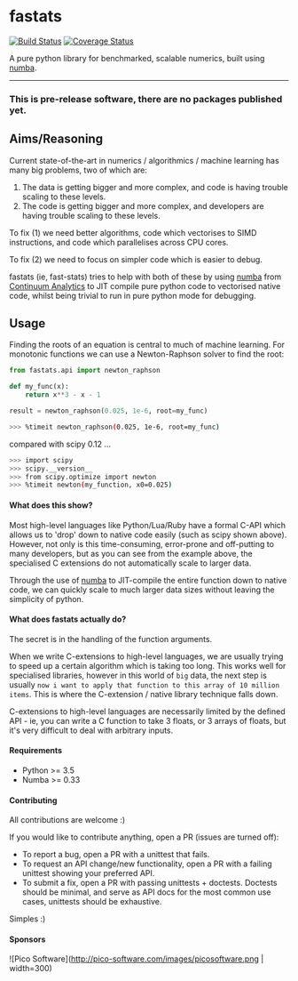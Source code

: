 # fastats
[![Build Status](https://travis-ci.org/fastats/fastats.svg?branch=master)](https://travis-ci.org/fastats/fastats)
[![Coverage Status](https://coveralls.io/repos/github/fastats/fastats/badge.svg?branch=master)](https://coveralls.io/github/fastats/fastats?branch=master)

A pure python library for benchmarked, scalable numerics, built using [numba](http://numba.pydata.org/).

---

### **This is pre-release software, there are no packages published yet.**

## Aims/Reasoning


Current state-of-the-art in numerics / algorithmics / machine learning has many big problems, two of which are:

1. The data is getting bigger and more complex, and code is having trouble scaling to these levels.
2. The code is getting bigger and more complex, and developers are having trouble scaling to these levels.

To fix (1) we need better algorithms, code which vectorises to SIMD instructions, and code which parallelises across CPU cores.

To fix (2) we need to focus on simpler code which is easier to debug.

fastats (ie, fast-stats) tries to help with both of these by using [numba](http://numba.pydata.org/) from [Continuum Analytics](https://www.continuum.io/) to JIT compile pure python code to vectorised native code, whilst being trivial to run in pure python mode for debugging.

## Usage

Finding the roots of an equation is central to much of machine learning. For monotonic functions we can use a Newton-Raphson solver to find the root:

```python
from fastats.api import newton_raphson

def my_func(x):
    return x**3 - x - 1

result = newton_raphson(0.025, 1e-6, root=my_func)
```


```bash
>>> %timeit newton_raphson(0.025, 1e-6, root=my_func)

```

compared with scipy 0.12 ...

 ```bash
 >>> import scipy
 >>> scipy.__version__
 >>> from scipy.optimize import newton
 >>> %timeit newton(my_function, x0=0.025)

 ```


#### What does this show?

Most high-level languages like Python/Lua/Ruby have a formal C-API which allows us to 'drop' down to native code easily (such as scipy shown above). However, not only is this time-consuming, error-prone and off-putting to many developers, but as you can see from the example above, the specialised C extensions do not automatically scale to larger data.

Through the use of [numba](http://numba.pydata.org/) to JIT-compile the entire function down to native code, we can quickly scale to much larger data sizes without leaving the simplicity of python.

#### What does fastats actually do?

The secret is in the handling of the function arguments.

When we write C-extensions to high-level languages, we are usually trying to speed up a certain algorithm which is taking too long. This works well for specialised libraries, however in this world of `big` data, the next step is usually `now i want to apply that function to this array of 10 million items`. This is where the C-extension / native library technique falls down.


C-extensions to high-level languages are necessarily limited by the defined API - ie, you can write a C function to take 3 floats, or 3 arrays of floats, but it's very difficult to deal with arbitrary inputs.

#### Requirements

- Python >= 3.5
- Numba >= 0.33


#### Contributing

All contributions are welcome :)

If you would like to contribute anything, open a PR (issues are turned off):

- To report a bug, open a PR with a unittest that fails.
- To request an API change/new functionality, open a PR with a failing unittest showing your preferred API.
- To submit a fix, open a PR with passing unittests + doctests. Doctests should be minimal, and serve as API docs for the most common use cases, unittests should be exhaustive.

Simples :)

#### Sponsors

![Pico Software](http://pico-software.com/images/picosoftware.png | width=300)
